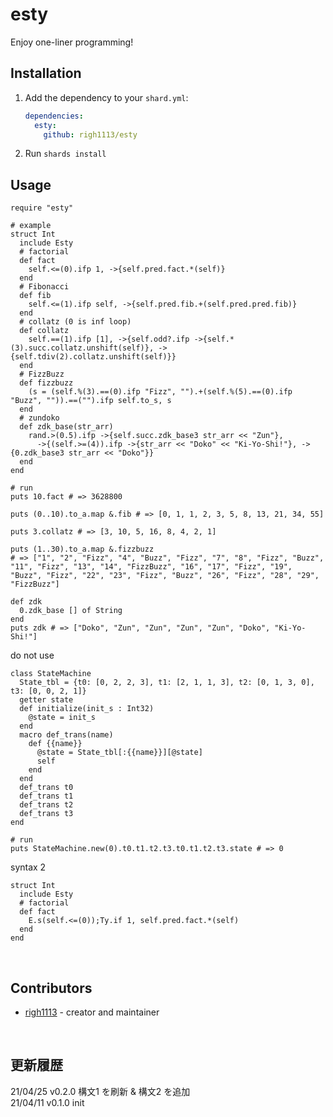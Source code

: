# esty

Enjoy one-liner programming!

## Installation

1. Add the dependency to your `shard.yml`:

   ```yaml
   dependencies:
     esty:
       github: righ1113/esty
   ```

2. Run `shards install`

## Usage

```crystal
require "esty"

# example
struct Int
  include Esty
  # factorial
  def fact
    self.<=(0).ifp 1, ->{self.pred.fact.*(self)}
  end
  # Fibonacci
  def fib
    self.<=(1).ifp self, ->{self.pred.fib.+(self.pred.pred.fib)}
  end
  # collatz (0 is inf loop)
  def collatz
    self.==(1).ifp [1], ->{self.odd?.ifp ->{self.*(3).succ.collatz.unshift(self)}, ->{self.tdiv(2).collatz.unshift(self)}}
  end
  # FizzBuzz
  def fizzbuzz
    (s = (self.%(3).==(0).ifp "Fizz", "").+(self.%(5).==(0).ifp "Buzz", "")).==("").ifp self.to_s, s
  end
  # zundoko
  def zdk_base(str_arr)
    rand.>(0.5).ifp ->{self.succ.zdk_base3 str_arr << "Zun"},
      ->{(self.>=(4)).ifp ->{str_arr << "Doko" << "Ki-Yo-Shi!"}, ->{0.zdk_base3 str_arr << "Doko"}}
  end
end

# run
puts 10.fact # => 3628800

puts (0..10).to_a.map &.fib # => [0, 1, 1, 2, 3, 5, 8, 13, 21, 34, 55]

puts 3.collatz # => [3, 10, 5, 16, 8, 4, 2, 1]

puts (1..30).to_a.map &.fizzbuzz
# => ["1", "2", "Fizz", "4", "Buzz", "Fizz", "7", "8", "Fizz", "Buzz", "11", "Fizz", "13", "14", "FizzBuzz", "16", "17", "Fizz", "19", "Buzz", "Fizz", "22", "23", "Fizz", "Buzz", "26", "Fizz", "28", "29", "FizzBuzz"]

def zdk
  0.zdk_base [] of String
end
puts zdk # => ["Doko", "Zun", "Zun", "Zun", "Zun", "Doko", "Ki-Yo-Shi!"]
```
do not use  
```crystal
class StateMachine
  State_tbl = {t0: [0, 2, 2, 3], t1: [2, 1, 1, 3], t2: [0, 1, 3, 0], t3: [0, 0, 2, 1]}
  getter state
  def initialize(init_s : Int32)
    @state = init_s
  end
  macro def_trans(name)
    def {{name}}
      @state = State_tbl[:{{name}}][@state]
      self
    end
  end
  def_trans t0
  def_trans t1
  def_trans t2
  def_trans t3
end

# run
puts StateMachine.new(0).t0.t1.t2.t3.t0.t1.t2.t3.state # => 0
```

syntax 2
```crystal
struct Int
  include Esty
  # factorial
  def fact
    E.s(self.<=(0));Ty.if 1, self.pred.fact.*(self)
  end
end
```

<br />

## Contributors

- [righ1113](https://github.com/righ1113) - creator and maintainer

<br />

## 更新履歴
21/04/25 v0.2.0 構文1 を刷新 & 構文2 を追加  
21/04/11 v0.1.0 init
